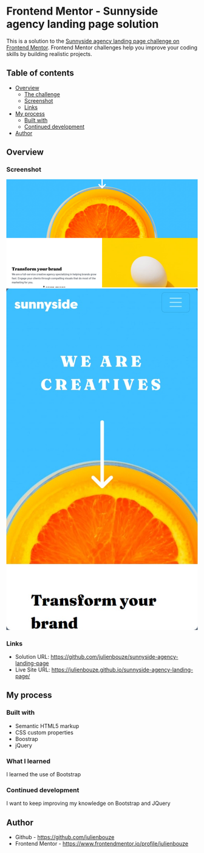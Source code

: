 # Frontend Mentor - Sunnyside agency landing page solution

This is a solution to the [Sunnyside agency landing page challenge on Frontend Mentor](https://www.frontendmentor.io/challenges/sunnyside-agency-landing-page-7yVs3B6ef). Frontend Mentor challenges help you improve your coding skills by building realistic projects.

## Table of contents

- [Overview](#overview)
    - [The challenge](#the-challenge)
    - [Screenshot](#screenshot)
    - [Links](#links)
- [My process](#my-process)
    - [Built with](#built-with)
    - [Continued development](#continued-development)
- [Author](#author)

## Overview

### Screenshot

![](./screenshots/salp1.png)
![](./screenshots/salp2.jpg)



### Links

- Solution URL: https://github.com/julienbouze/sunnyside-agency-landing-page
- Live Site URL: https://julienbouze.github.io/sunnyside-agency-landing-page/

## My process

### Built with

- Semantic HTML5 markup
- CSS custom properties
- Boostrap
- jQuery

### What I learned

I learned the use of Bootstrap

### Continued development

I want to keep improving my knowledge on Bootstrap and JQuery

## Author

- Github - https://github.com/julienbouze
- Frontend Mentor - https://www.frontendmentor.io/profile/julienbouze